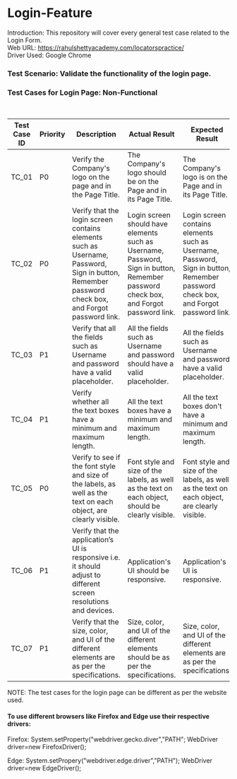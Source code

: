# Login-Feature

Introduction: This repository will cover every general test case related to the Login Form.
<br> 
Web URL: https://rahulshettyacademy.com/locatorspractice/ <br>
Driver Used: Google Chrome

<h3> Test Scenario: Validate the functionality of the login page. </h3>

<h3> Test Cases for Login Page: Non-Functional </h3>
<br>

| Test Case ID | Priority | Description | Actual Result | Expected Result | Status (Pass/Fail) |
| --- | --- | --- | --- | --- | --- |
| TC_01 | P0 | Verify the Company's logo on the page and in the Page Title. | The Company's logo should be on the Page and in its Page Title. | The Company's logo is on the Page and in its Page Title. | Pass |
| TC_02 | P0 | Verify that the login screen contains elements such as Username, Password, Sign in button, Remember password check box, and Forgot password link. | Login screen should have elements such as Username, Password, Sign in button, Remember password check box, and Forgot password link. | Login screen contains elements such as Username, Password, Sign in button, Remember password check box, and Forgot password link.| Pass |
| TC_03 | P1 | Verify that all the fields such as Username and password have a valid placeholder. | All the fields such as Username and password should have a valid placeholder. |  All the fields such as Username and password have a valid placeholder. | Pass |
| TC_04 | P1 | Verify whether all the text boxes have a minimum and maximum length. |  All the text boxes have a minimum and maximum length. | All the text boxes don't have a minimum and maximum length. | Fail |
| TC_05 | P0 | Verify to see if the font style and size of the labels, as well as the text on each object, are clearly visible. | Font style and size of the labels, as well as the text on each object, should be clearly visible. | Font style and size of the labels, as well as the text on each object, are clearly visible. | Pass |
| TC_06 | P1|  Verify that the application’s UI is responsive i.e. it should adjust to different screen resolutions and devices. | Application's UI should be responsive. | Application's UI is responsive. | Pass |
| TC_07 | P1 | Verify that the size, color, and UI of the different elements are as per the specifications. | Size, color, and UI of the different elements should be as per the specifications. | Size, color, and UI of the different elements are as per the specifications. | Pass |

NOTE: The test cases for the login page can be different as per the website used.

<h4> 
  To use different browsers like Firefox and Edge use their respective drivers:
</h4>
  Firefox: 
  System.setProperty("webdriver.gecko.diver","PATH";
  WebDriver driver=new FirefoxDriver();
 
  Edge:
  System.setPropery("webdriver.edge.driver","PATH");
  WebDriver driver=new EdgeDriver();
 



